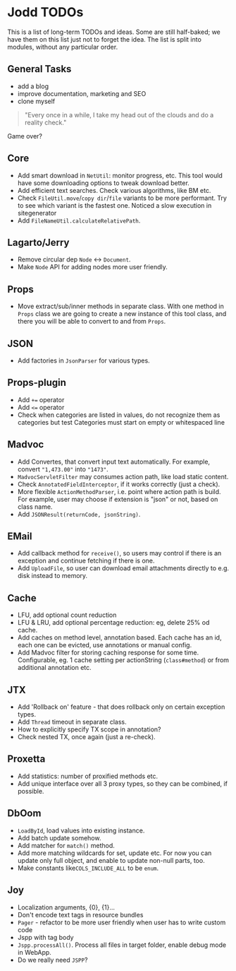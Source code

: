 # Jodd TODOs

This is a list of long-term TODOs and ideas. Some are still half-baked; we have
them on this list just not to forget the idea. The list is split into modules,
without any particular order.

## General Tasks

+ add a blog
+ improve documentation, marketing and SEO
+ clone myself

> "Every once in a while, I take my head out of the clouds and do a reality check."

Game over?

## Core

+ Add smart download in `NetUtil`: monitor progress, etc.
  This tool would have some downloading options to tweak download better.
+ Add efficient text searches. Check various algorithms, like BM etc.
+ Check `FileUtil.move`/`copy dir`/`file` variants to be more performant.
  Try to see which variant is the fastest one. Noticed a slow execution in sitegenerator
+ Add `FileNameUtil.calculateRelativePath`.


## Lagarto/Jerry

+ Remove circular dep `Node` <-> `Document`.
+ Make `Node` API for adding nodes more user friendly.

## Props

+ Move extract/sub/inner methods in separate class. With one method in `Props`
  class we are going to create a new instance of this tool class, and there
  you will be able to convert to and from `Props`.

## JSON

+ Add factories in `JsonParser` for various types.


## Props-plugin

+ Add `+=` operator
+ Add `<=` operator
+ Check when categories are listed in values, do not recognize them as categories but test
  Categories must start on empty or whitespaced line

## Madvoc

+ Add Convertes, that convert input text automatically.
  For example, convert `"1,473.00"` into `"1473"`.
+ `MadvocServletFilter` may consumes action path, like load static content.
+ Check `AnnotatedFieldInterceptor`, if it works correctly (just a check).
+ More flexible `ActionMethodParser`, i.e. point where action path is build.
  For example, user may choose if extension is "json" or not, based on class name.
+ Add `JSONResult(returnCode, jsonString)`.

## EMail

+ Add callback method for `receive()`, so users may control if there is an
  exception and continue fetching if there is one.
+ Add `UploadFile`, so user can download email attachments directly to e.g. disk instead to memory.

## Cache

+ LFU, add optional count reduction
+ LFU & LRU, add optional percentage reduction: eg, delete 25% od cache.
+ Add caches on method level, annotation based.
  Each cache has an id, each one can be evicted, use annotations or manual config.
+ Add Madvoc filter for storing caching response for some time.
  Configurable, eg. 1 cache setting per actionString (`class#method`) or from additional annotation etc.

## JTX

+ Add 'Rollback on' feature - that does rollback only on certain exception types.
+ Add `Thread` timeout in separate class.
+ How to explicitly specify TX scope in annotation? 
+ Check nested TX, once again (just a re-check).

## Proxetta

+ Add statistics: number of proxified methods etc.
+ Add unique interface over all 3 proxy types, so they can be combined, if possible.

## DbOom

+ `LoadById`, load values into existing instance.
+ Add batch update somehow.
+ Add matcher for `match()` method.
+ Add more matching wildcards for set, update etc. For now you can update only
  full object, and enable to update non-null parts, too.
+ Make constants like`COLS_INCLUDE_ALL` to be `enum`.

## Joy

+ Localization arguments, {0}, {1}...
+ Don't encode text tags in resource bundles
+ `Pager` - refactor to be more user friendly when user has to write custom code
+ Jspp with tag body
+ `Jspp.processAll()`. Process all files in target folder, enable debug mode in WebApp.
+ Do we really need `JSPP`?